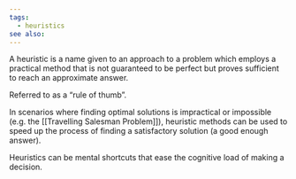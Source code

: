 ```yaml
---
tags:
  - heuristics
see also:
---
```

A heuristic is a name given to an approach to a problem which employs a practical method that is not guaranteed to be perfect but proves sufficient to reach an approximate answer.

Referred to as a “rule of thumb”.

In scenarios where finding optimal solutions is impractical or impossible (e.g. the [[Travelling Salesman Problem]]), heuristic methods can be used to speed up the process of finding a satisfactory solution (a good enough answer).

Heuristics can be mental shortcuts that ease the cognitive load of making a decision.
